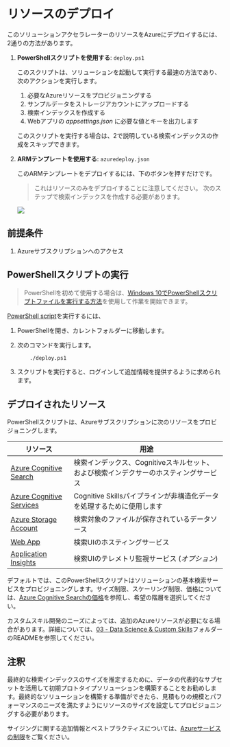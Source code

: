 # リソースのデプロイ

このソリューションアクセラレーターのリソースをAzureにデプロイするには、2通りの方法があります。

1. **PowerShellスクリプトを使用する**: `deploy.ps1`

    このスクリプトは、ソリューションを起動して実行する最速の方法であり、次のアクションを実行します。

    1. 必要なAzureリソースをプロビジョニングする
    2. サンプルデータをストレージアカウントにアップロードする
    3. 検索インデックスを作成する
    4. Webアプリの *appsettings.json* に必要な値とキーを出力します

    このスクリプトを実行する場合は、2で説明している検索インデックスの作成をスキップできます。

2. **ARMテンプレートを使用する**: `azuredeploy.json`

    このARMテンプレートをデプロイするには、下のボタンを押すだけです。

    > これはリソースのみをデプロイすることに注意してください。 次のステップで検索インデックスを作成する必要があります。

    <a href="https://portal.azure.com/#create/Microsoft.Template/uri/https%3A%2F%2Fraw.githubusercontent.com%2Fnohanaga%2Fazure-search-knowledge-mining%2Fmaster%2Fazuredeploy.json" target="_blank">
        <img src="http://azuredeploy.net/deploybutton.png"/>
    </a>

## 前提条件

1. Azureサブスクリプションへのアクセス

## PowerShellスクリプトの実行

> PowerShellを初めて使用する場合は、[Windows 10でPowerShellスクリプトファイルを実行する方法](https://www.windowscentral.com/how-create-and-run-your-first-powershell-script-file-windows-10)を使用して作業を開始できます。

[PowerShell script](./deploy.ps1)を実行するには、

1. PowerShellを開き、カレントフォルダーに移動します。
2. 次のコマンドを実行します。

    ```cmd
        ./deploy.ps1
    ```

3. スクリプトを実行すると、ログインして追加情報を提供するように求められます。

## デプロイされたリソース

PowerShellスクリプトは、Azureサブスクリプションに次のリソースをプロビジョニングします。

| リソース              | 用途                                                                                     |
|-----------------------|-------------------------------------------------------------------------------------------|
| [Azure Cognitive Search](https://azure.microsoft.com/services/search/)  | 検索インデックス、Cognitiveスキルセット、および検索インデクサーのホスティングサービス          |
| [Azure Cognitive Services](https://docs.microsoft.com/azure/search/cognitive-search-attach-cognitive-services)	| Cognitive Skillsパイプラインが非構造化データを処理するために使用します	|
|[Azure Storage Account](https://azure.microsoft.com/services/storage/?v=18.24) | 検索対象のファイルが保存されているデータソース                                                     |
| [Web App](https://azure.microsoft.com/services/app-service/web/)               | 検索UIのホスティングサービス                                                     |
| [Application Insights](https://azure.microsoft.com/services/monitor/)  | 検索UIのテレメトリ監視サービス (*オプション*)									|

デフォルトでは、このPowerShellスクリプトはソリューションの基本検索サービスをプロビジョニングします。サイズ制限、スケーリング制限、価格については、[Azure Cognitive Searchの価格](https://azure.microsoft.com/pricing/details/search/)を参照し、希望の階層を選択してください。

カスタムスキル開発のニーズによっては、追加のAzureリソースが必要になる場合があります。詳細については、[03 - Data Science & Custom Skills](../03%20-%20Data%20Science%20and%20Custom%20Skills/README.md)フォルダーのREADMEを参照してください。

## 注釈

最終的な検索インデックスのサイズを推定するために、データの代表的なサブセットを活用して初期プロトタイプソリューションを構築することをお勧めします。最終的なソリューションを構築する準備ができたら、見積もりの規模とパフォーマンスのニーズを満たすようにリソースのサイズを設定してプロビジョニングする必要があります。

サイジングに関する追加情報とベストプラクティスについては、[Azureサービスの制限](https://docs.microsoft.com/azure/search/search-limits-quotas-capacity)をご覧ください。